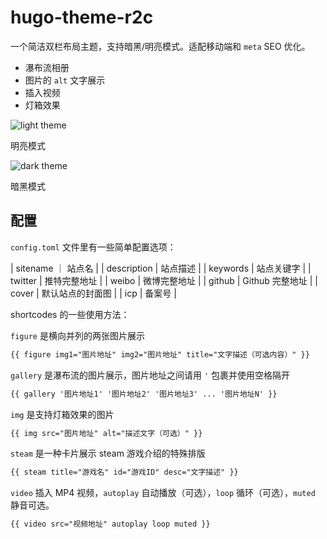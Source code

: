 # hugo-theme-r2c

一个简洁双栏布局主题，支持暗黑/明亮模式。适配移动端和 `meta` SEO 优化。

- 瀑布流相册
- 图片的 `alt` 文字展示
- 插入视频
- 灯箱效果

![light theme](https://i.imgur.com/5VXUBG5.png)

明亮模式

![dark theme](https://i.imgur.com/GznKevO.png)

暗黑模式

## 配置

`config.toml` 文件里有一些简单配置选项：

| sitename ｜ 站点名 |
| description | 站点描述 |
| keywords | 站点关键字 |
| twitter | 推特完整地址 |
| weibo | 微博完整地址 |
| github | Github 完整地址 |
| cover | 默认站点的封面图 |
| icp | 备案号 |

shortcodes 的一些使用方法：

`figure` 是横向并列的两张图片展示

```html
{{ figure img1="图片地址" img2="图片地址" title="文字描述（可选内容）" }}
```

`gallery` 是瀑布流的图片展示，图片地址之间请用 `'` 包裹并使用空格隔开

```html
{{ gallery '图片地址1' '图片地址2' '图片地址3' ... '图片地址N' }}
```

`img` 是支持灯箱效果的图片

```html
{{ img src="图片地址" alt="描述文字（可选）" }}
```

`steam` 是一种卡片展示 steam 游戏介绍的特殊排版

```html
{{ steam title="游戏名" id="游戏ID" desc="文字描述" }}
```

`video` 插入 MP4 视频，`autoplay` 自动播放（可选），`loop` 循环（可选），`muted` 静音可选。

```html
{{ video src="视频地址" autoplay loop muted }}
```